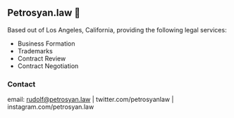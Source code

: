 ## Petrosyan.law 🚀 

Based out of Los Angeles, California, providing the following legal services:

- Business Formation
- Trademarks 
- Contract Review
- Contract Negotiation

### Contact

email: rudolf@petrosyan.law | twitter.com/petrosyanlaw | instagram.com/petrosyan.law

